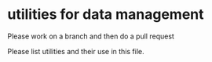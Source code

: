 # utilities for data management

Please work on a branch and then do a pull request

Please list utilities and their use in this file.

